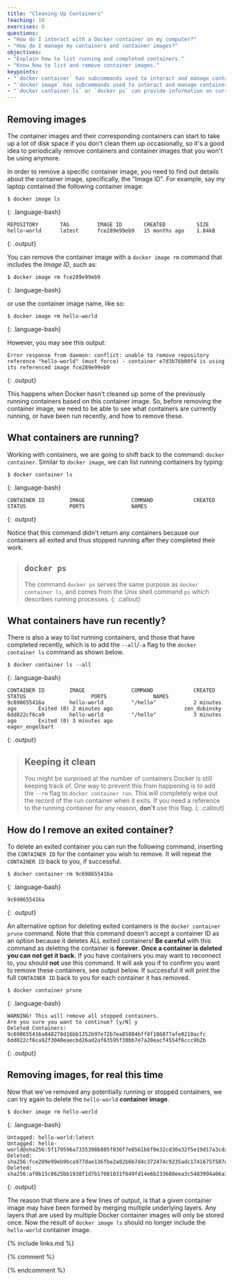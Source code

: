 ```yaml
---
title: "Cleaning Up Containers"
teaching: 10
exercises: 0
questions:
- "How do I interact with a Docker container on my computer?"
- "How do I manage my containers and container images?"
objectives:
- "Explain how to list running and completed containers."
- "Know how to list and remove container images."
keypoints:
- "`docker container` has subcommands used to interact and manage containers."
- "`docker image` has subcommands used to interact and manage container images."
- "`docker container ls` or `docker ps` can provide information on currently running containers."
---
```


## Removing images

The container images and their corresponding containers can start to take up a lot of disk space if you don't clean them up occasionally, so it's a good idea to periodically remove containers and container images that you won't be using anymore.

In order to remove a specific container image, you need to find out details about the container image,
specifically, the "Image ID". For example, say my laptop contained the following container image:
~~~
$ docker image ls
~~~
{: .language-bash}
~~~
REPOSITORY       TAG         IMAGE ID       CREATED          SIZE
hello-world      latest      fce289e99eb9   15 months ago    1.84kB
~~~
{: .output}

You can remove the container image with a `docker image rm` command that includes the *Image ID*, such as:
~~~
$ docker image rm fce289e99eb9
~~~
{: .language-bash}

or use the container image name, like so:
~~~
$ docker image rm hello-world
~~~
{: .language-bash}

However, you may see this output:
~~~
Error response from daemon: conflict: unable to remove repository reference "hello-world" (must force) - container e7d3b76b00f4 is using its referenced image fce289e99eb9
~~~
{: .output}

This happens when Docker hasn't cleaned up some of the previously running containers
based on this container image. So, before removing the container image, we need to be able
to see what containers are currently running, or have been run recently, and how
to remove these.

## What containers are running?

Working with containers, we are going to shift back to the command: `docker container`.  Similar to `docker image`, we can list running containers by typing:

~~~
$ docker container ls
~~~
{: .language-bash}
~~~
CONTAINER ID        IMAGE               COMMAND             CREATED             STATUS              PORTS               NAMES
~~~
{: .output}

Notice that this command didn't return any containers because our containers all exited and thus stopped running after they completed their work.

> ## `docker ps`
>
> The command `docker ps` serves the same purpose as `docker container ls`, and comes
> from the Unix shell command `ps` which describes running processes.
{: .callout}

## What containers have run recently?

There is also a way to list running containers, and those that have completed recently, which is to add the `--all`/`-a` flag to the `docker container ls` command as shown below.
~~~
$ docker container ls --all
~~~
{: .language-bash}
~~~
CONTAINER ID        IMAGE               COMMAND             CREATED             STATUS                     PORTS               NAMES
9c698655416a        hello-world         "/hello"            2 minutes ago       Exited (0) 2 minutes ago                       zen_dubinsky
6dd822cf6ca9        hello-world         "/hello"            3 minutes ago       Exited (0) 3 minutes ago                       eager_engelbart
~~~
{: .output}

> ## Keeping it clean
>
> You might be surprised at the number of containers Docker is still keeping track of.
> One way to prevent this from happening is to add the `--rm` flag to `docker container run`. This
> will completely wipe out the record of the run container when it exits. If you need
> a reference to the running container for any reason, **don't** use this flag.
{: .callout}

## How do I remove an exited container?

To delete an exited container you can run the following command, inserting the `CONTAINER ID` for the container you wish to remove.
It will repeat the `CONTAINER ID` back to you, if successful.

~~~
$ docker container rm 9c698655416a
~~~
{: .language-bash}
~~~
9c698655416a
~~~
{: .output}

An alternative option for deleting exited containers is the `docker container
prune` command. Note that this command doesn't accept a container ID as an
option because it deletes ALL exited containers!
**Be careful** with this command as deleting the container is **forever**.
**Once a container is deleted you can not get it back.**
If you have containers you may want to reconnect to, you should **not** use this command.
It will ask you if to confirm you want to remove these containers, see output below.
If successful it will print the full `CONTAINER ID` back to you for each container it has
removed.
~~~
$ docker container prune
~~~
{: .language-bash}
~~~
WARNING! This will remove all stopped containers.
Are you sure you want to continue? [y/N] y
Deleted Containers:
9c698655416a848278d16bb1352b97e72b7ea85884bff8f106877afe0210acfc
6dd822cf6ca92f3040eaecbd26ad2af63595f30bb7e7a20eacf4554f6ccc9b2b
~~~
{: .output}

## Removing images, for real this time

Now that we've removed any potentially running or stopped containers, we can try again to
delete the `hello-world` **container image**.

~~~
$ docker image rm hello-world
~~~
{: .language-bash}
~~~
Untagged: hello-world:latest
Untagged: hello-world@sha256:5f179596a7335398b805f036f7e8561b6f0e32cd30a32f5e19d17a3cda6cc33d
Deleted: sha256:fce289e99eb9bca977dae136fbe2a82b6b7d4c372474c9235adc1741675f587e
Deleted: sha256:af0b15c8625bb1938f1d7b17081031f649fd14e6b233688eea3c5483994a66a3
~~~
{: .output}

The reason that there are a few lines of output, is that a given container image may have been formed by merging multiple underlying layers.
Any layers that are used by multiple Docker container images will only be stored once.
Now the result of `docker image ls` should no longer include the `hello-world` container image.

{% include links.md %}

{% comment %}
<!--  LocalWords:  keypoints amd64 fce289e99eb9 zen_dubinsky links.md
 -->
<!--  LocalWords:  eager_engelbart endcomment
 -->
{% endcomment %}
